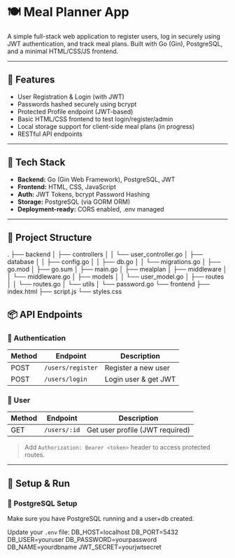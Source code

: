 # 🍽️ Meal Planner App

A simple full-stack web application to register users, log in securely using JWT authentication, and track meal plans. Built with Go (Gin), PostgreSQL, and a minimal HTML/CSS/JS frontend.

---

## 🚀 Features

- User Registration & Login (with JWT)
- Passwords hashed securely using bcrypt
- Protected Profile endpoint (JWT-based)
- Basic HTML/CSS frontend to test login/register/admin
- Local storage support for client-side meal plans (in progress)
- RESTful API endpoints

---

## 🧠 Tech Stack

- **Backend:** Go (Gin Web Framework), PostgreSQL, JWT
- **Frontend:** HTML, CSS, JavaScript
- **Auth:** JWT Tokens, bcrypt Password Hashing
- **Storage:** PostgreSQL (via GORM ORM)
- **Deployment-ready:** CORS enabled, .env managed

---

## 📁 Project Structure
.
├── backend
│   ├── controllers
│   │   └── user_controller.go
│   ├── database
│   │   ├── config.go
│   │   ├── db.go
│   │   └── migrations.go
│   ├── go.mod
│   ├── go.sum
│   ├── main.go
│   ├── mealplan
│   ├── middleware
│   │   └── middleware.go
│   ├── models
│   │   └── user_model.go
│   ├── routes
│   │   └── routes.go
│   └── utils
│       └── password.go
└── frontend
    ├── index.html
    ├── script.js
    └── styles.css

## 📦 API Endpoints

### 🔐 Authentication
| Method | Endpoint             | Description          |
|--------|----------------------|----------------------|
| POST   | `/users/register`    | Register a new user  |
| POST   | `/users/login`       | Login user & get JWT |

### 👤 User
| Method | Endpoint             | Description                    |
|--------|----------------------|--------------------------------|
| GET    | `/users/:id`         | Get user profile (JWT required) |

> Add `Authorization: Bearer <token>` header to access protected routes.

---

## 🔧 Setup & Run

### 🐘 PostgreSQL Setup

Make sure you have PostgreSQL running and a user+db created.

Update your `.env` file:
DB_HOST=localhost 
DB_PORT=5432 
DB_USER=youruser 
DB_PASSWORD=yourpassword 
DB_NAME=yourdbname 
JWT_SECRET=yourjwtsecret

